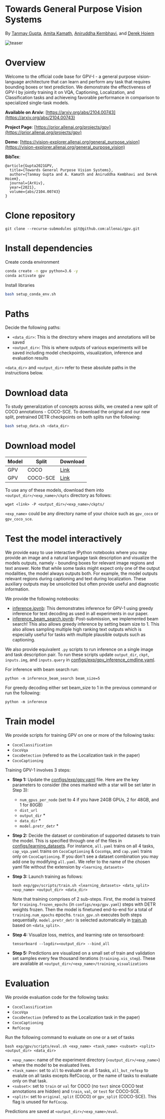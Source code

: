 # Towards General Purpose Vision Systems
By [Tanmay Gupta](http://tanmaygupta.info/), [Amita Kamath](https://nlp.stanford.edu/~kamatha/), [Aniruddha Kembhavi](https://anikem.github.io/), and [Derek Hoiem](https://dhoiem.cs.illinois.edu/)

![teaser](assets/teaser.png)

# Overview
Welcome to the official code base for GPV-I - a general purpose vision-language architecture that can learn and perform any task that requires bounding boxes or text prediction. We demonstrate the effectiveness of GPV-I by jointly training it on VQA, Captioning, Localization, and Classification tasks and achieveing favorable performance in comparison to specialized single-task models.

**Available on Arxiv**: [https://arxiv.org/abs/2104.00743](https://arxiv.org/abs/2104.00743)

**Project Page**: [https://prior.allenai.org/projects/gpv](https://prior.allenai.org/projects/gpv)

**Demo**: [https://vision-explorer.allenai.org/general_purpose_vision](https://vision-explorer.allenai.org/general_purpose_vision)

**BibTex**:
```
@article{Gupta2021GPV,
  title={Towards General Purpose Vision Systems},
  author={Tanmay Gupta and A. Kamath and Aniruddha Kembhavi and Derek Hoiem},
  journal={ArXiv},
  year={2021},
  volume={abs/2104.00743}
}
```

# Clone repository
```
git clone --recurse-submodules git@github.com:allenai/gpv.git
```

# Install dependencies
Create conda environment
```bash
conda create -n gpv python=3.6 -y
conda activate gpv
```

Install libraries
```bash
bash setup_conda_env.sh
```

# Paths
Decide the following paths:
- `<data_dir>`: This is the directory where images and annotations will be saved
- `<output_dir>`: This is where outputs of various experiments will be saved including model checkpoints, visualization, inference and evaluation results

`<data_dir>` and `<output_dir>` refer to these absolute paths in the instructions below. 

# Download data
To study generalization of concepts across skills, we created a new split of COCO annotations - COCO-SCE. To download the original and our new split, pretrained DETR checkpoints on both splits run the following:
```bash
bash setup_data.sh <data_dir>
```

# Download model
| Model | Split | Download |
|-------|-------|------|
| GPV | COCO | [Link](https://ai2-prior-gpv.s3-us-west-2.amazonaws.com/public/trained_models/gpv_all_original_split/ckpts/model.pth) |
| GPV | COCO-SCE | [Link](https://ai2-prior-gpv.s3-us-west-2.amazonaws.com/public/trained_models/gpv_all_gpv_split/ckpts/model.pth) |

To use any of these models, download them into `<output_dir>/<exp_name>/ckpts` directory as follows:
```
wget <link> -P <output_dir>/<exp_name>/ckpts/
```
`<exp_name>` could be any directory name of your choice such as `gpv_coco` or `gpv_coco_sce`.

# Test the model interactively
We provide easy to use interactive IPython notebooks where you may provide an image and a natural language task description and visualize the models outputs, namely - bounding boxes for relevant image regions and text answer. Note that while some tasks might expect only one of the output modalities, the model always outputs both. For example, the model outputs relevant regions during captioning and text during localization. These auxiliary outputs may be unsolicited but often provide useful and diagnostic information.

We provide the following notebooks:
- [inference.ipynb](inference.ipynb): This demonstrates inference for GPV-1 using greedy inference for text decoding as used in all experiments in our paper. 
- [inference_beam_search.ipynb](inference_beam_search.ipynb): Post-submission, we implemented beam search! This also allows greedy inference by setting beam size to 1. This also allows sampling multiple high ranking text outputs which is especially useful for tasks with multiple plausible outputs such as captioning.

We also provide equivalent `.py` scripts to run inference on a single image and task description pair. To run these scripts update `output_dir`, `ckpt`, `inputs.img`, and `inputs.query` in [configs/exp/gpv_inference_cmdline.yaml](configs/exp/gpv_inference_cmdline.yaml).

For inference with beam search run:
```
python -m inference_beam_search beam_size=5
```
For greedy decoding either set beam_size to 1 in the previous command or run the following:
```
python -m inference
``` 

# Train model
We provide scripts for training GPV on one or more of the following tasks: 
- `CocoClassification`
- `CocoVqa`
- `CocoDetection` (refered to as the Localization task in the paper)
- `CocoCaptioning`

Training GPV-1 involves 3 steps:
- **Step 1:** Update the [configs/exp/gpv.yaml](configs/exp/gpv.yaml) file. Here are the key parameters to consider (the ones marked with a star will be set later in Step 3):
    - `num_gpus_per_node` (set to 4 if you have 24GB GPUs, 2 for 48GB, and 1 for 80GB)
    - `dist_url`
    - `output_dir` *
    - `data_dir` *
    - `model.pretr_detr` *
- **Step 2:** Decide the dataset or combination of supported datasets to train the model. This is specified through one of the files in [configs/learning_datasets](configs/learning_datasets). For instance, `all.yaml` trains on all 4 tasks, `cap_vqa.yaml` trains on `CocoCaptioning` & `CocoVqa`, and `cap.yaml` trains only on `CocoCaptioning`. If you don't see a dataset combination you may add one by modifying `all.yaml`. We refer to the name of the chosen yaml file without the extension by `<learning_datasets>`
- **Step 3:** Launch training as follows:
    ```
    bash exp/gpv/scripts/train.sh <learning_datasets> <data_split> <exp_name> <output_dir> <data_dir>
    ```
    Note that training comprises of 2 sub-steps. First, the model is trained for `training.frozen_epochs` (in `configs/exp/gpv.yaml`) steps with DETR weights frozen. Then the model is finetuned end-to-end for a total of `training.num_epochs` epochs. `train_gpv.sh` executes both steps sequentially. `model.pretr_detr` is selected automatically in [train.sh](exp/gpv/scripts/train.sh) based on `<data_split>`.

- **Step 4:** Visualize loss, metrics, and learning rate on tensorboard:
    ```
    tensorboard --logdir=<output_dir> --bind_all
    ```

- **Step 5:** Predictions are visualized on a small set of train and validation set samples every few thousand iterations (`training.vis_step`). These are available at `<output_dir>/<exp_name>/training_visualizations`

# Evaluation
We provide evaluation code for the following tasks:
- `CocoClassification`
- `CocoVqa`
- `CocoDetection` (refered to as the Localization task in the paper)
- `CocoCaptioning` 
- `RefCocop` 

Run the following command to evaluate on one or a set of tasks
```
bash exp/gpv/scripts/eval.sh <exp_name> <task_name> <subset> <split> <output_dir> <data_dir>
```
- `<exp_name>`: name of the experiment directory (`<output_dir>/<exp_name>`) where the model to be evaluated lives.
- `<task_name>`: set to `all` to evaluate on all 5 tasks, `all_but_refexp` to evalute on all tasks excepts RefCocop, or the name of tasks to evaluate only on that task.
- `<subset>`: set to `train` or `val` for COCO (no `test` since COCO test annotations are hidden) and `train`, `val`, or `test` for COCO-SCE.
- `<split>`: set to `original_split` (COCO) or `gpv_split` (COCO-SCE). This flag is unused for `RefCocop`.

Predictions are saved at `<output_dir>/<exp_name>/eval`.